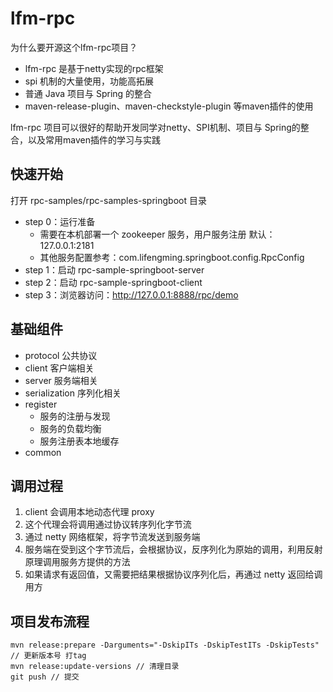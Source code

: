# lfm-rpc
为什么要开源这个lfm-rpc项目？
- lfm-rpc 是基于netty实现的rpc框架
- spi 机制的大量使用，功能高拓展
- 普通 Java 项目与 Spring 的整合
- maven-release-plugin、maven-checkstyle-plugin 等maven插件的使用 
  
lfm-rpc 项目可以很好的帮助开发同学对netty、SPI机制、项目与 Spring的整合，以及常用maven插件的学习与实践
## 快速开始
打开 rpc-samples/rpc-samples-springboot 目录
- step 0：运行准备
  - 需要在本机部署一个 zookeeper 服务，用户服务注册 默认：127.0.0.1:2181
  - 其他服务配置参考：com.lifengming.springboot.config.RpcConfig
- step 1：启动 rpc-sample-springboot-server
- step 2：启动 rpc-sample-springboot-client
- step 3：浏览器访问：http://127.0.0.1:8888/rpc/demo

## 基础组件
- protocol 公共协议
- client 客户端相关
- server 服务端相关
- serialization 序列化相关
- register 
  - 服务的注册与发现
  - 服务的负载均衡
  - 服务注册表本地缓存
- common

## 调用过程
1. client 会调用本地动态代理 proxy 
2. 这个代理会将调用通过协议转序列化字节流
3. 通过 netty 网络框架，将字节流发送到服务端
3. 服务端在受到这个字节流后，会根据协议，反序列化为原始的调用，利用反射原理调用服务方提供的方法
4. 如果请求有返回值，又需要把结果根据协议序列化后，再通过 netty 返回给调用方

## 项目发布流程
```
mvn release:prepare -Darguments="-DskipITs -DskipTestITs -DskipTests" // 更新版本号 打tag
mvn release:update-versions // 清理目录
git push // 提交
```
